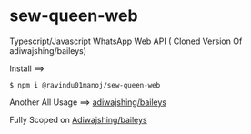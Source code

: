 #            sew-queen-web 
Typescript/Javascript WhatsApp Web API ( Cloned Version Of adiwajshing/baileys)

Install ==>


```$ npm i @ravindu01manoj/sew-queen-web```



Another All Usage ==>  [adiwajshing/baileys](github.com/adiwajshing/baileys.git)

Fully Scoped on [Adiwajshing/baileys](github.com/adiwajshing/baileys.git)
